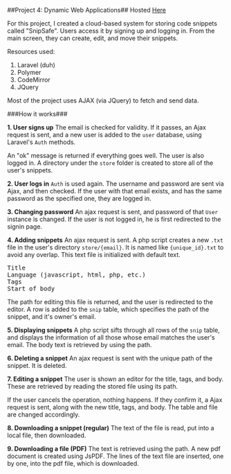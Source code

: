 ##Project 4: Dynamic Web Applications##
Hosted <a href="http://harvardp4-harvardp3.rhcloud.com">Here</a>

For this project, I created a cloud-based system for storing code snippets called "SnipSafe". Users access it by signing up and logging in. From the main screen, they can create, edit, and move their snippets.

Resources used:
<ol>
	<li>Laravel (duh)</li>
	<li>Polymer</li>
	<li>CodeMirror</li>
	<li>JQuery</li>
</ol>

Most of the project uses AJAX (via JQuery) to fetch and send data.

###How it works###

<b>1. User signs up</b>
The email is checked for validity. If it passes, an Ajax request is sent, and a new user is added to the <code>user</code> database, using Laravel's <code>Auth</code> methods.

An "ok" message is returned if everything goes well. The user is also logged in. A directory under the <code>store</code> folder is created to store all of the user's snippets.

<b>2. User logs in</b>
<code>Auth</code> is used again. The username and password are sent via Ajax, and then checked. If the user with that email exists, and has the same password as the specified one, they are logged in.

<b>3. Changing password</b>
An ajax request is sent, and password of that <code>User</code> instance is changed. If the user is not logged in, he is first redirected to the signin page.

<b>4. Adding snippets</b>
An ajax request is sent. A php script creates a new <code>.txt</code> file in the user's directory <code>store/{email}</code>. It is named like <code>{unique_id}.txt</code> to avoid any overlap. This text file is initialized with default text.

<pre>
Title
Language (javascript, html, php, etc.)
Tags
Start of body
</pre>

The path for editing this file is returned, and the user is redirected to the editor. A row is added to the <code>snip</code> table, which specifies the path of the snippet, and it's owner's email.

<b>5. Displaying snippets</b>
A php script sifts through all rows of the <code>snip</code> table, and displays the information of all those whose email matches the user's email. The body text is retrieved by using the path.

<b>6. Deleting a snippet</b>
An ajax request is sent with the unique path of the snippet. It is deleted.

<b>7. Editing a snippet</b>
The user is shown an editor for the title, tags, and body. These are retrieved by reading the stored file using its path.

If the user cancels the operation, nothing happens. If they confirm it, a Ajax request is sent, along with the new title, tags, and body. The table and file are changed accordingly.

<b>8. Downloading a snippet (regular)</b>
The text of the file is read, put into a local file, then downloaded.

<b>9. Downloading a file (PDF)</b>
The text is retrieved using the path. A new pdf document is created using JsPDF. The lines of the text file are inserted, one by one, into the pdf file, which is downloaded.